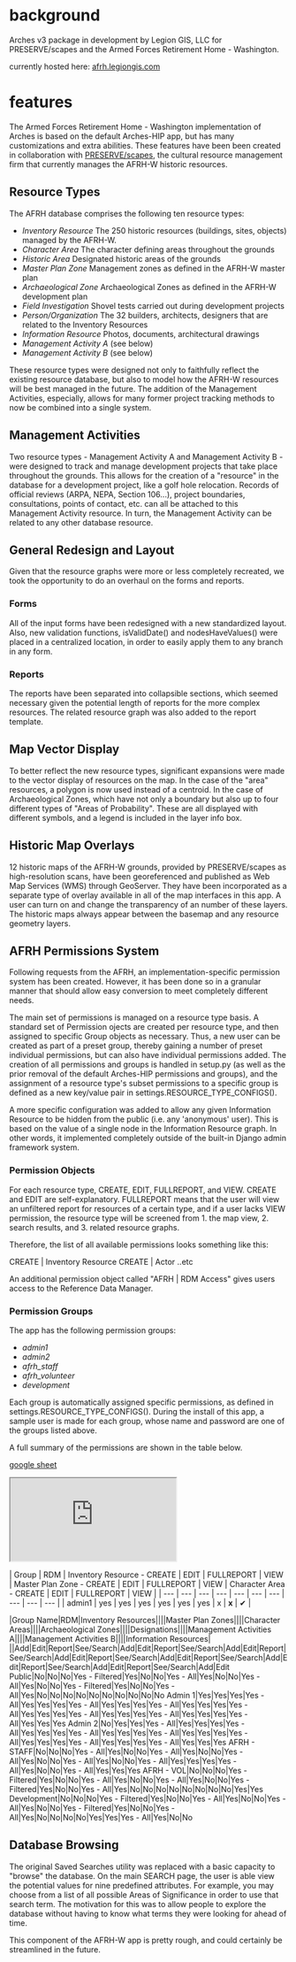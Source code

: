 # background

Arches v3 package in development by Legion GIS, LLC for PRESERVE/scapes and the Armed Forces Retirement Home - Washington.

currently hosted here: [afrh.legiongis.com](http://afrh.legiongis.com)

# features

The Armed Forces Retirement Home - Washington implementation of Arches is based on the default Arches-HIP app, but has many customizations and extra abilities. These features have been been created in collaboration with [PRESERVE/scapes](http://www.preservescapes.com), the cultural resource management firm that currently manages the AFRH-W historic resources.

## Resource Types

The AFRH database comprises the following ten resource types:

+ *Inventory Resource* The 250 historic resources (buildings, sites, objects) managed by the AFRH-W.
+ *Character Area* The character defining areas throughout the grounds
+ *Historic Area* Designated historic areas of the grounds
+ *Master Plan Zone* Management zones as defined in the AFRH-W master plan
+ *Archaeological Zone* Archaeological Zones as defined in the AFRH-W development plan
+ *Field Investigation* Shovel tests carried out during development projects
+ *Person/Organization* The 32 builders, architects, designers that are related to the Inventory Resources
+ *Information Resource* Photos, documents, architectural drawings
+ *Management Activity A* (see below)
+ *Management Activity B* (see below)

These resource types were designed not only to faithfully reflect the existing resource database, but also to model how the AFRH-W resources will be best managed in the future. The addition of the Management Activities, especially, allows for many former project tracking methods to now be combined into a single system.

## Management Activities

Two resource types - Management Activity A and Management Activity B - were designed to track and manage development projects that take place throughout the grounds. This allows for the creation of a "resource" in the database for a development project, like a golf hole relocation. Records of official reviews (ARPA, NEPA, Section 106...), project boundaries, consultations, points of contact, etc. can all be attached to this Management Activity resource. In turn, the Management Activity can be related to any other database resource.

## General Redesign and Layout

Given that the resource graphs were more or less completely recreated, we took the opportunity to do an overhaul on the forms and reports.

### Forms

All of the input forms have been redesigned with a new standardized layout. Also, new validation functions, isValidDate() and nodesHaveValues() were placed in a centralized location, in order to easily apply them to any branch in any form.

### Reports

The reports have been separated into collapsible sections, which seemed necessary given the potential length of reports for the more complex resources. The related resource graph was also added to the report template.

## Map Vector Display

To better reflect the new resource types, significant expansions were made to the vector display of resources on the map. In the case of the "area" resources, a polygon is now used instead of a centroid. In the case of Archaeological Zones, which have not only a boundary but also up to four different types of "Areas of Probability". These are all displayed with different symbols, and a legend is included in the layer info box.

## Historic Map Overlays

12 historic maps of the AFRH-W grounds, provided by PRESERVE/scapes as high-resolution scans, have been georeferenced and published as Web Map Services (WMS) through GeoServer. They have been incorporated as a separate type of overlay available in all of the map interfaces in this app. A user can turn on and change the transparency of an number of these layers.  The historic maps always appear between the basemap and any resource geometry layers.

## AFRH Permissions System

Following requests from the AFRH, an implementation-specific permission system has been created. However, it has been done so in a granular manner that should allow easy conversion to meet completely different needs.

The main set of permissions is managed on a resource type basis. A standard set of Permission ojects are created per resource type, and then assigned to specific Group objects as necessary. Thus, a new user can be created as part of a preset group, thereby gaining a number of preset individual permissions, but can also have individual permissions added. The creation of all permissions and groups is handled in setup.py (as well as the prior removal of the default Arches-HIP permissions and groups), and the assignment of a resource type's subset permissions to a specific group is defined as a new key/value pair in settings.RESOURCE_TYPE_CONFIGS().

A more specific configuration was added to allow any given Information Resource to be hidden from the public (i.e. any 'anonymous' user). This is based on the value of a single node in the Information Resource graph. In other words, it implemented completely outside of the built-in Django admin framework system.

### Permission Objects

For each resource type, CREATE, EDIT, FULLREPORT, and VIEW. CREATE and EDIT are self-explanatory. FULLREPORT means that the user will view an unfiltered report for resources of a certain type, and if a user lacks VIEW permission, the resource type will be screened from 1. the map view, 2. search results, and 3. related resource graphs.

Therefore, the list of all available permissions looks something like this:

CREATE | Inventory Resource
CREATE | Actor
..etc

An additional permission object called "AFRH | RDM Access" gives users access to the Reference Data Manager.

### Permission Groups

The app has the following permission groups:

+ *admin1*
+ *admin2*
+ *afrh_staff*
+ *afrh_volunteer*
+ *development*

Each group is automatically assigned specific permissions, as defined in settings.RESOURCE_TYPE_CONFIGS(). During the install of this app, a sample user is made for each group, whose name and password are one of the groups listed above.

A full summary of the permissions are shown in the table below.

[google sheet](https://docs.google.com/a/preservescapes.com/spreadsheets/d/1chESyXrU5NizBBQ6tc4SCFMbYll7-NuKQKcDZYfPW9g/pubhtml)
<iframe src="https://docs.google.com/a/preservescapes.com/spreadsheets/d/1chESyXrU5NizBBQ6tc4SCFMbYll7-NuKQKcDZYfPW9g/pubhtml?gid=0&amp;single=true&amp;widget=true&amp;headers=false"></iframe>

| Group | RDM | Inventory Resource - CREATE | EDIT | FULLREPORT | VIEW | Master Plan Zone - CREATE | EDIT | FULLREPORT | VIEW | Character Area - CREATE | EDIT | FULLREPORT | VIEW |
| --- | --- | --- | --- | --- | --- | --- | --- | --- | --- |
| admin1 | yes | yes | yes | yes | yes | yes | x | **x** | &#10004; |



|Group Name|RDM|Inventory Resources||||Master Plan Zones||||Character Areas||||Archaeological Zones||||Designations||||Management Activities A||||Management Activities B||||Information Resources|
||Add|Edit|Report|See/Search|Add|Edit|Report|See/Search|Add|Edit|Report|See/Search|Add|Edit|Report|See/Search|Add|Edit|Report|See/Search|Add|Edit|Report|See/Search|Add|Edit|Report|See/Search|Add|Edit
Public|No|No|No|Yes - Filtered|Yes|No|No|Yes - All|Yes|No|No|Yes - All|Yes|No|No|Yes - Filtered|Yes|No|No|Yes - All|Yes|No|No|No|No|No|No|No|No|No|No
Admin 1|Yes|Yes|Yes|Yes - All|Yes|Yes|Yes|Yes - All|Yes|Yes|Yes|Yes - All|Yes|Yes|Yes|Yes - All|Yes|Yes|Yes|Yes - All|Yes|Yes|Yes|Yes - All|Yes|Yes|Yes|Yes - All|Yes|Yes|Yes
Admin 2|No|Yes|Yes|Yes - All|Yes|Yes|Yes|Yes - All|Yes|Yes|Yes|Yes - All|Yes|Yes|Yes|Yes - All|Yes|Yes|Yes|Yes - All|Yes|Yes|Yes|Yes - All|Yes|Yes|Yes|Yes - All|Yes|Yes|Yes
AFRH - STAFF|No|No|No|Yes - All|Yes|No|No|Yes - All|Yes|No|No|Yes - All|Yes|No|No|Yes - All|Yes|No|No|Yes - All|Yes|Yes|Yes|Yes - All|Yes|No|No|Yes - All|Yes|Yes|Yes
AFRH - VOL|No|No|No|Yes - Filtered|Yes|No|No|Yes - All|Yes|No|No|Yes - All|Yes|No|No|Yes - Filtered|Yes|No|No|Yes - All|Yes|No|No|No|No|No|No|No|No|Yes|Yes
Development|No|No|No|Yes - Filtered|Yes|No|No|Yes - All|Yes|No|No|Yes - All|Yes|No|No|Yes - Filtered|Yes|No|No|Yes - All|Yes|No|No|No|No|Yes|Yes|Yes - All|Yes|No|No

## Database Browsing

The original Saved Searches utility was replaced with a basic capacity to "browse" the database. On the main SEARCH page, the user is able view the potential values for nine predefined attributes. For example, you may choose from a list of all possible Areas of Significance in order to use that search term. The motivation for this was to allow people to explore the database without having to know what terms they were looking for ahead of time.

This component of the AFRH-W app is pretty rough, and could certainly be streamlined in the future.
